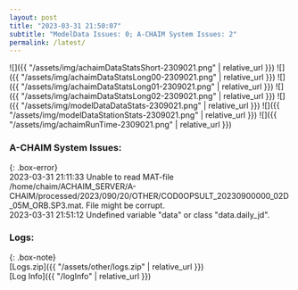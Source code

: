 ```yaml
---
layout: post
title: "2023-03-31 21:50:07"
subtitle: "ModelData Issues: 0; A-CHAIM System Issues: 2"
permalink: /latest/
---
```


![]({{ "/assets/img/achaimDataStatsShort-2309021.png" | relative_url }})
![]({{ "/assets/img/achaimDataStatsLong00-2309021.png" | relative_url }})
![]({{ "/assets/img/achaimDataStatsLong01-2309021.png" | relative_url }})
![]({{ "/assets/img/achaimDataStatsLong02-2309021.png" | relative_url }})
![]({{ "/assets/img/modelDataDataStats-2309021.png" | relative_url }})
![]({{ "/assets/img/modelDataStationStats-2309021.png" | relative_url }})
![]({{ "/assets/img/achaimRunTime-2309021.png" | relative_url }})



### A-CHAIM System Issues:  
  
{: .box-error}  
2023-03-31 21:11:33 Unable to read MAT-file /home/chaim/ACHAIM_SERVER/A-CHAIM/processed/2023/090/20/OTHER/COD0OPSULT_20230900000_02D_05M_ORB.SP3.mat. File might be corrupt.  
2023-03-31 21:51:12 Undefined variable "data" or class "data.daily_jd".  

### Logs:  
  
{: .box-note}  
[Logs.zip]({{ "/assets/other/logs.zip" | relative_url }})  
[Log Info]({{ "/logInfo" | relative_url }})  
